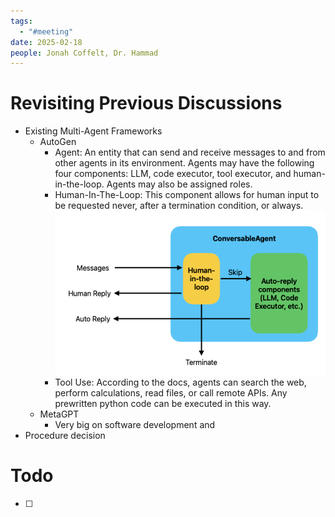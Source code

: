 ```yaml
---
tags:
  - "#meeting"
date: 2025-02-18
people: Jonah Coffelt, Dr. Hammad
---
```

# Revisiting Previous Discussions
- Existing Multi-Agent Frameworks
	- AutoGen
		- Agent: An entity that can send and receive messages to and from other agents in its environment. Agents may have the following four components: LLM, code executor, tool executor, and human-in-the-loop. Agents may also be assigned roles.
		- Human-In-The-Loop: This component allows for human input to be requested never, after a termination condition, or always. ![](Pasted%20image%2020250218075137.png)
		- Tool Use: According to the docs, agents can search the web, perform calculations, read files, or call remote APIs. Any prewritten python code can be executed in this way.
	- MetaGPT
		- Very big on software development and 
- Procedure decision

# Todo
- [ ]     